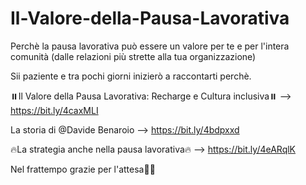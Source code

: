 # Il-Valore-della-Pausa-Lavorativa
Perchè la pausa lavorativa può essere un valore per te e per l'intera comunità (dalle relazioni più strette alla tua organizzazione)

Sii paziente e tra pochi giorni inizierò a raccontarti perchè. 

⏸️Il Valore della Pausa Lavorativa: Recharge e Cultura inclusiva⏸️ --> https://bit.ly/4caxMLI

La storia di @Davide Benaroio --> https://bit.ly/4bdpxxd

🔥La strategia anche nella pausa lavorativa🔥 --> https://bit.ly/4eARqlK

Nel frattempo grazie per l'attesa🙏🏼
